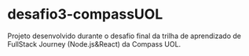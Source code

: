 # desafio3-compassUOL
Projeto desenvolvido durante o desafio final da trilha de aprendizado de FullStack Journey (Node.js&amp;React) da Compass UOL. 
